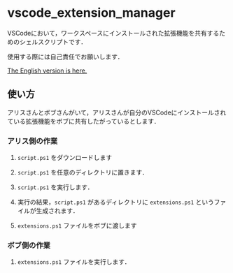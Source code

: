 # vscode_extension_manager

VSCodeにおいて，ワークスペースにインストールされた拡張機能を共有するためのシェルスクリプトです．

使用する際には自己責任でお願いします．

[The English version is here.](/README.md)


## 使い方

アリスさんとボブさんがいて，アリスさんが自分のVSCodeにインストールされている拡張機能をボブに共有したがっているとします．

### アリス側の作業

1. `script.ps1` をダウンロードします

1. `script.ps1` を任意のディレクトリに置きます．

1. `script.ps1` を実行します．

1. 実行の結果，`script.ps1` があるディレクトリに `extensions.ps1` というファイルが生成されます．

1. `extensions.ps1` ファイルをボブに渡します

### ボブ側の作業

1. `extensions.ps1` ファイルを実行します．
